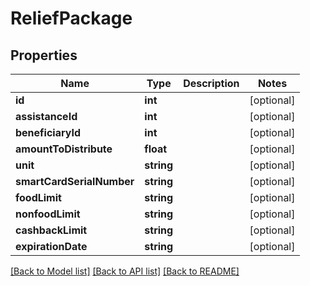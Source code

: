 # ReliefPackage

## Properties
Name | Type | Description | Notes
------------ | ------------- | ------------- | -------------
**id** | **int** |  | [optional] 
**assistanceId** | **int** |  | [optional] 
**beneficiaryId** | **int** |  | [optional] 
**amountToDistribute** | **float** |  | [optional] 
**unit** | **string** |  | [optional] 
**smartCardSerialNumber** | **string** |  | [optional] 
**foodLimit** | **string** |  | [optional] 
**nonfoodLimit** | **string** |  | [optional] 
**cashbackLimit** | **string** |  | [optional] 
**expirationDate** | **string** |  | [optional] 

[[Back to Model list]](../README.md#documentation-for-models) [[Back to API list]](../README.md#documentation-for-api-endpoints) [[Back to README]](../README.md)


